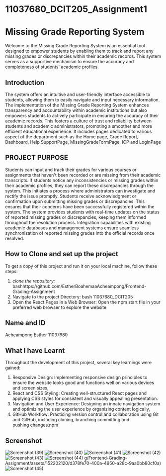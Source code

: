 # 11037680_DCIT205_Assignment1
# Missing Grade Reporting System 

Welcome to the Missing Grade Reporting System is an essential tool designed to empower students by enabling them to track and report any missing grades or discrepancies within their academic records. This system serves as a supportive mechanism to ensure the accuracy and completeness of students' academic profiles.

## Introduction

The system offers an intuitive and user-friendly interface accessible to students, allowing them to easily navigate and input necessary information. The implementation of the Missing Grade Reporting System enhances transparency and accountability within academic institutions but also empowers students to actively participate in ensuring the accuracy of their academic records. This fosters a culture of trust and reliability between students and academic administrators, promoting a smoother and more efficient educational experience. It includes pages dedicated  to various aspect of the department such as the Home page, Grade Report, Dashboard, Help SupportPage, MissingGradeFormPage, ICP and LoginPage

## PROJECT PURPOSE

Students can input and track their grades for various courses or assignments that haven't been recorded or are missing from their academic transcripts. If students notice any inconsistencies or missing grades within their academic profiles, they can report these discrepancies through the system. This initiates a process where administrators can investigate and rectify the issue promptly. Students receive acknowledgment or confirmation upon submitting missing grades or discrepancies. This ensures that their concerns have been successfully registered within the system. The system provides students with real-time updates on the status of reported missing grades or discrepancies, keeping them informed throughout the resolution process. Integration capabilities with existing academic databases and management systems ensure seamless synchronization of reported missing grades into the official records once resolved.

## How to Clone and set up the project

To get a copy of this project and run it on your local machine, follow these steps:
1. *clone the repository:*
   bashhttps://github.com/EstherBoahemaaAcheampong/Frontend-Grading-Assignment
2. Navigate to the project Directory: bash 11037680_DCIT205
3. Open the React Pages in a Web Browser: Open the npm start file in your preferred web browser to explore the website

## Name and ID
Acheampong Esther 11037680

## What I have Learnt 

Throughout the development of this project, several key learnings were gained:
1. Responsive Design: Implementing responsive design principles to ensure the website looks good and functions well on various devices and screen sizes,
2. React and CSS Styling: Creating well-structured React pages and applying CSS styles for consistent and visually appealing presentation.
3. Navigation and User Experience: Designing an innate navigation system and optimizing the user experience by organizing content logically,
4. GitHub Workflow: Practicing version control and collaboration using Git and GitHub, including cloning,
branching committing and pushing changes.npm


## Screenshot 
![Screenshot (39)](https://github.com/EstherBoahemaaAcheampong/Frontend-Grading-Assignment/assets/152202120/3b9ec560-302f-4c09-ad85-39b5496bd636)
![Screenshot (40)](https://github.com/EstherBoahemaaAcheampong/Frontend-Grading-Assignment/assets/152202120/ccd3079e-e1ac-45a4-a2ae-e251ed1a926c)
![Screenshot (41)](https://github.com/EstherBoahemaaAcheampong/Frontend-Grading-Assignment/assets/152202120/91caa816-4c28-45a8-b2a4-ee8e6fb70cbd)
![Screenshot (42)](https://github.com/EstherBoahemaaAcheampong/Frontend-Grading-Assignment/assets/152202120/eb427033-541c-4fa9-b3b5-d5ea8e11e3f9)
![Screenshot (43)](https://github.com/EstherBoahemaaAcheampong/Frontend-Grading-Assignment/assets/152202120/d592ab88-ced1-434b-9c0b-5b714a053545)
![Screenshot (44)](https://github.com/EstherBoahemaaAcheampong/Frontend-Grading-Assignment/assets/152202120/07fcb65e-448a-4500-9746-dfea09af1cc6)
g/Frontend-Grading-Assignment/assets/152202120/d378fe70-400a-4950-a28c-9aa0bb80cf0a)
![Screenshot (45)](https://github.com/EstherBoahemaaAcheampong/Frontend-Grading-Assignment/assets/152202120/6330ef72-eee9-4209-8ed5-b62557313ecc)
